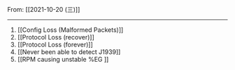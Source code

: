 From: [[2021-10-20 (三)]]

---

1. [[Config Loss (Malformed Packets)]]
1. [[Protocol Loss (recover)]]
1. [[Protocol Loss (forever)]]
1. [[Never been able to detect J1939]]
1. [[RPM causing unstable %EG ]]

